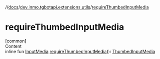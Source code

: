 //[docs](../../index.md)/[dev.inmo.tgbotapi.extensions.utils](index.md)/[requireThumbedInputMedia](require-thumbed-input-media.md)



# requireThumbedInputMedia  
[common]  
Content  
inline fun [InputMedia](../dev.inmo.tgbotapi.types.InputMedia/-input-media/index.md).[requireThumbedInputMedia](require-thumbed-input-media.md)(): [ThumbedInputMedia](../dev.inmo.tgbotapi.types.InputMedia/-thumbed-input-media/index.md)  



